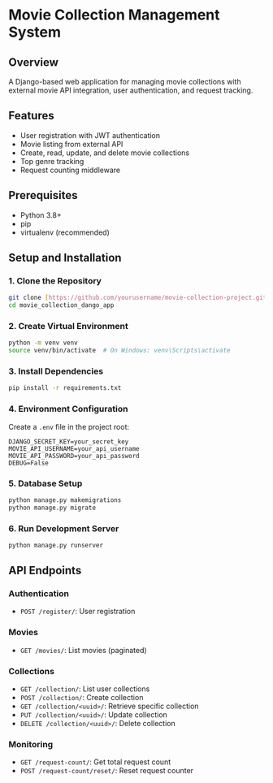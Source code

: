 # Movie Collection Management System

## Overview
A Django-based web application for managing movie collections with external movie API integration, user authentication, and request tracking.

## Features
- User registration with JWT authentication
- Movie listing from external API
- Create, read, update, and delete movie collections
- Top genre tracking
- Request counting middleware

## Prerequisites
- Python 3.8+
- pip
- virtualenv (recommended)

## Setup and Installation

### 1. Clone the Repository
```bash
git clone [https://github.com/yourusername/movie-collection-project.git](https://github.com/pranjal2523/movie_collection_dango_app)
cd movie_collection_dango_app
```

### 2. Create Virtual Environment
```bash
python -m venv venv
source venv/bin/activate  # On Windows: venv\Scripts\activate
```

### 3. Install Dependencies
```bash
pip install -r requirements.txt
```

### 4. Environment Configuration
Create a `.env` file in the project root:
```
DJANGO_SECRET_KEY=your_secret_key
MOVIE_API_USERNAME=your_api_username
MOVIE_API_PASSWORD=your_api_password
DEBUG=False
```

### 5. Database Setup
```bash
python manage.py makemigrations
python manage.py migrate
```

### 6. Run Development Server
```bash
python manage.py runserver
```

## API Endpoints

### Authentication
- `POST /register/`: User registration

### Movies
- `GET /movies/`: List movies (paginated)

### Collections
- `GET /collection/`: List user collections
- `POST /collection/`: Create collection
- `GET /collection/<uuid>/`: Retrieve specific collection
- `PUT /collection/<uuid>/`: Update collection
- `DELETE /collection/<uuid>/`: Delete collection

### Monitoring
- `GET /request-count/`: Get total request count
- `POST /request-count/reset/`: Reset request counter

